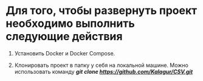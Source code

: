 # Для того, чтобы развернуть проект необходимо выполнить следующие действия

1. Установить Docker и Docker Compose.

2. Клонировать проект в папку у себя на локальной машине. 
Можно использовать команду ***git clone https://github.com/Kalagur/CSV.git***
